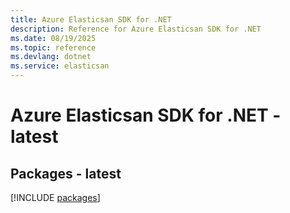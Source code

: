 ```yaml
---
title: Azure Elasticsan SDK for .NET
description: Reference for Azure Elasticsan SDK for .NET
ms.date: 08/19/2025
ms.topic: reference
ms.devlang: dotnet
ms.service: elasticsan
---
```

# Azure Elasticsan SDK for .NET - latest
## Packages - latest
[!INCLUDE [packages](elasticsan-index.md)]